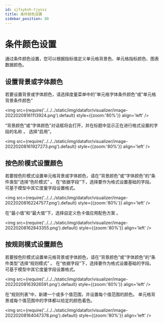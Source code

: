 ```yaml
---
id: sjfxyksh-tjyssz
title: 条件颜色设置
sidebar_position: 80
---
```


# 条件颜色设置

通过条件颜色设置，您可以根据指标值定义单元格背景色、单元格指标颜色、图表数据颜色。

## 设置背景或字体颜色

若要设置背景或字体颜色，请选择度量菜单中的”单元格字体条件颜色“或”单元格背景条件颜色“

<img src={require('../../../static/img/datafor/visualizer/image-20220208161113924.png').default} 
  style={{zoom:'80%'}}
  align='left'
/> 
<div style={{clear:"both"}}></div>

“背景颜色”或“字体颜色”对话框将会打开，并在标题中显示正在进行格式设置的字段的名称 。 选择“启用”。

<img src={require('../../../static/img/datafor/visualizer/image-20220208161927273.png').default} 
  style={{zoom:'80%'}}
  align='left'
/> 
<div style={{clear:"both"}}></div>

## 按色阶模式设置颜色

若要按色阶模式设置单元格背景或字体颜色，请在“背景颜色”或“字体颜色”的“条件类型”选择“色阶模式” 。 在“依据字段”下，选择要作为格式设置基础的字段。 可基于模型中其它度量字段设置格式。

<img src={require('../../../static/img/datafor/visualizer/image-20220208162247577.png').default} 
  style={{zoom:'80%'}}
  align='left'
/> 
<div style={{clear:"both"}}></div>

在“最小值”和“最大值”下，选择自定义色卡值应用配色方案 。 

<img src={require('../../../static/img/datafor/visualizer/image-20220208162843355.png').default} 
  style={{zoom:'80%'}}
  align='left'
/> 
<div style={{clear:"both"}}></div>

## 按规则模式设置颜色

若要按色阶模式设置单元格背景或字体颜色，请在“背景颜色”或“字体颜色”的“条件类型”选择“规则模式” 。 在“依据字段”下，选择要作为格式设置基础的字段。 可基于模型中其它度量字段设置格式。

<img src={require('../../../static/img/datafor/visualizer/image-20220208163926591.png').default} 
  style={{zoom:'80%'}}
  align='left'
/> 
<div style={{clear:"both"}}></div>

在“规则列表”中，新建一个或多个值范围，并设置每个值范围的颜色。  单元格背景或每个值范围中的字体都以给定的颜色着色。

<img src={require('../../../static/img/datafor/visualizer/image-20220208164047378.png').default} 
  style={{zoom:'80%'}}
  align='left'
/> 
<div style={{clear:"both"}}></div>